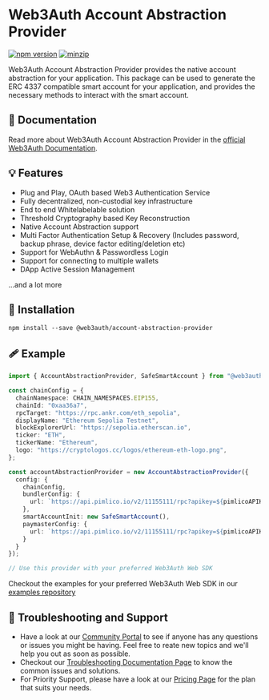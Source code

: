 # Web3Auth Account Abstraction Provider

[![npm version](https://img.shields.io/npm/v/@web3auth-mpc/ethereum-provider?label=%22%22)](https://www.npmjs.com/package/@web3auth-mpc/ethereum-provider/v/latest)
[![minzip](https://img.shields.io/bundlephobia/minzip/@web3auth-mpc/ethereum-provider?label=%22%22)](https://bundlephobia.com/result?p=@web3auth-mpc/ethereum-provider@latest)


Web3Auth Account Abstraction Provider provides the native account abstraction for your application. This package can be used to generate the ERC 4337 compatible smart account for your application, and provides the necessary methods to interact with the smart account.

## 📖 Documentation

Read more about Web3Auth Account Abstraction Provider in the [official Web3Auth Documentation](https://web3auth.io/docs/sdk/pnp/web/providers/aa-provider).

## 💡 Features
- Plug and Play, OAuth based Web3 Authentication Service
- Fully decentralized, non-custodial key infrastructure
- End to end Whitelabelable solution
- Threshold Cryptography based Key Reconstruction
- Native Account Abstraction support
- Multi Factor Authentication Setup & Recovery (Includes password, backup phrase, device factor editing/deletion etc)
- Support for WebAuthn & Passwordless Login
- Support for connecting to multiple wallets
- DApp Active Session Management

...and a lot more

## 🔗 Installation

```shell
npm install --save @web3auth/account-abstraction-provider
```

## 🩹 Example

```ts
import { AccountAbstractionProvider, SafeSmartAccount } from "@web3auth/account-abstraction-provider";

const chainConfig = {
  chainNamespace: CHAIN_NAMESPACES.EIP155,
  chainId: "0xaa36a7",
  rpcTarget: "https://rpc.ankr.com/eth_sepolia",
  displayName: "Ethereum Sepolia Testnet",
  blockExplorerUrl: "https://sepolia.etherscan.io",
  ticker: "ETH",
  tickerName: "Ethereum",
  logo: "https://cryptologos.cc/logos/ethereum-eth-logo.png",
};

const accountAbstractionProvider = new AccountAbstractionProvider({
  config: {
    chainConfig,
    bundlerConfig: {
      url: `https://api.pimlico.io/v2/11155111/rpc?apikey=${pimlicoAPIKey}`,
    },
    smartAccountInit: new SafeSmartAccount(),
    paymasterConfig: {
      url: `https://api.pimlico.io/v2/11155111/rpc?apikey=${pimlicoAPIKey}`,
    }
  }
});

// Use this provider with your preferred Web3Auth Web SDK
```

Checkout the examples for your preferred Web3Auth Web SDK in our [examples repository](https://github.com/Web3Auth/examples/)


## 💬 Troubleshooting and Support

- Have a look at our [Community Portal](https://community.web3auth.io/) to see if anyone has any questions or issues you might be having. Feel free to reate new topics and we'll help you out as soon as possible.
- Checkout our [Troubleshooting Documentation Page](https://web3auth.io/docs/troubleshooting) to know the common issues and solutions.
- For Priority Support, please have a look at our [Pricing Page](https://web3auth.io/pricing.html) for the plan that suits your needs.
